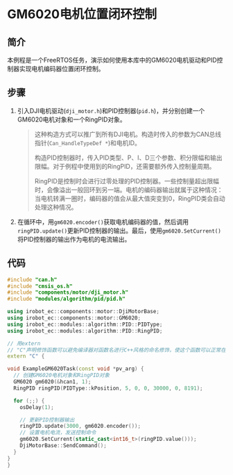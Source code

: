 # GM6020电机位置闭环控制

## 简介

本例程是一个FreeRTOS任务，演示如何使用本库中的GM6020电机驱动和PID控制器实现电机编码器位置闭环控制。

## 步骤

1. 引入DJI电机驱动(`dji_motor.h`)和PID控制器(`pid.h`)，并分别创建一个GM6020电机对象和一个RingPID对象。
    > 这种构造方式可以推广到所有DJI电机。构造时传入的参数为CAN总线指针(`Can_HandleTypeDef *`)和电机ID。
    > 
    > 构造PID控制器时，传入PID类型、P、I、D三个参数、积分限幅和输出限幅。对于例程中使用到的RingPID，还需要额外传入控制量周期。
    > 
    > RingPID是控制时会进行过零处理的PID控制器。一些控制量超出限幅时，会像溢出一般回环到另一端。电机的编码器输出就属于这种情况：当电机转满一圈时，编码器的值会从最大值突变到0，RingPID类会自动处理这种情况。

2. 在循环中，用`gm6020.encoder()`获取电机编码器的值，然后调用`ringPID.update()`更新PID控制器的输出。最后，使用`gm6020.SetCurrent()`将PID控制器的输出作为电机的电流输出。

## 代码

```c++
#include "can.h"
#include "cmsis_os.h"
#include "components/motor/dji_motor.h"
#include "modules/algorithm/pid/pid.h"

using irobot_ec::components::motor::DjiMotorBase;
using irobot_ec::components::motor::GM6020;
using irobot_ec::modules::algorithm::PID::PIDType;
using irobot_ec::modules::algorithm::PID::RingPID;

// 用extern
// "C"声明修饰函数可以避免编译器对函数名进行C++风格的命名修饰，使这个函数可以正常在C语言中调用
extern "C" {

void ExampleGM6020Task(const void *pv_arg) {
  // 创建GM6020电机对象和RingPID对象
  GM6020 gm6020(&hcan1, 1);
  RingPID ringPID(PIDType::kPosition, 5, 0, 0, 30000, 0, 8191);

  for (;;) {
    osDelay(1);

    // 更新PID控制器输出
    ringPID.update(3000, gm6020.encoder());
    // 设置电机电流，发送控制命令
    gm6020.SetCurrent(static_cast<int16_t>(ringPID.value()));
    DjiMotorBase::SendCommand();
  }
}
}

```